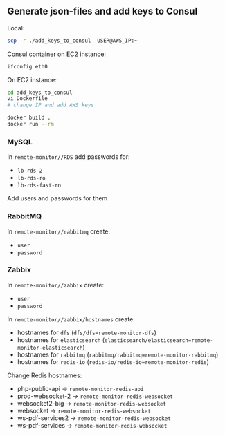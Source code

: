 ## Generate json-files and add keys to Consul
Local:
```bash
scp -r ./add_keys_to_consul  USER@AWS_IP:~
```

Consul container on EC2 instance:
```bash
ifconfig eth0
```

On EC2 instance:
```bash
cd add_keys_to_consul
vi Dockerfile
# change IP and add AWS keys

docker build .
docker run --rm
```

### MySQL

In `remote-monitor//RDS` add passwords for:
* `lb-rds-2`
* `lb-rds-ro`
* `lb-rds-fast-ro`

Add users and passwords for them
### RabbitMQ

In `remote-monitor//rabbitmq` create:
* `user`
* `password`

### Zabbix
In `remote-monitor//zabbix` create:
* `user`
* `password`

In `remote-monitor//zabbix/hostnames` create:
* hostnames for `dfs` (`dfs/dfs=remote-monitor-dfs`)
* hostnames for `elasticsearch` (`elasticsearch/elasticsearch=remote-monitor-elasticsearch`)
* hostnames for `rabbitmq` (`rabbitmq/rabbitmq=remote-monitor-rabbitmq`)
* hostnames for `redis-io` (`redis-io/redis-io=remote-monitor-redis`)


Change Redis hostnames:
* php-public-api -> `remote-monitor-redis-api`
* prod-websocket-2 -> `remote-monitor-redis-websocket`
* websocket2-big -> `remote-monitor-redis-websocket`
* websocket -> `remote-monitor-redis-websocket`
* ws-pdf-services2 -> `remote-monitor-redis-websocket`
* ws-pdf-services -> `remote-monitor-redis-websocket`
